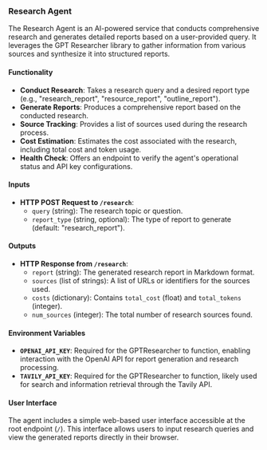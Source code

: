 ### Research Agent

The Research Agent is an AI-powered service that conducts comprehensive research and generates detailed reports based on a user-provided query. It leverages the GPT Researcher library to gather information from various sources and synthesize it into structured reports.

#### Functionality

*   **Conduct Research**: Takes a research query and a desired report type (e.g., "research\_report", "resource\_report", "outline\_report").
*   **Generate Reports**: Produces a comprehensive report based on the conducted research.
*   **Source Tracking**: Provides a list of sources used during the research process.
*   **Cost Estimation**: Estimates the cost associated with the research, including total cost and token usage.
*   **Health Check**: Offers an endpoint to verify the agent's operational status and API key configurations.

#### Inputs

*   **HTTP POST Request to `/research`**:
    *   `query` (string): The research topic or question.
    *   `report_type` (string, optional): The type of report to generate (default: "research\_report").

#### Outputs

*   **HTTP Response from `/research`**:
    *   `report` (string): The generated research report in Markdown format.
    *   `sources` (list of strings): A list of URLs or identifiers for the sources used.
    *   `costs` (dictionary): Contains `total_cost` (float) and `total_tokens` (integer).
    *   `num_sources` (integer): The total number of research sources found.

#### Environment Variables

*   **`OPENAI_API_KEY`**: Required for the GPTResearcher to function, enabling interaction with the OpenAI API for report generation and research processing.
*   **`TAVILY_API_KEY`**: Required for the GPTResearcher to function, likely used for search and information retrieval through the Tavily API.

#### User Interface

The agent includes a simple web-based user interface accessible at the root endpoint (`/`). This interface allows users to input research queries and view the generated reports directly in their browser.